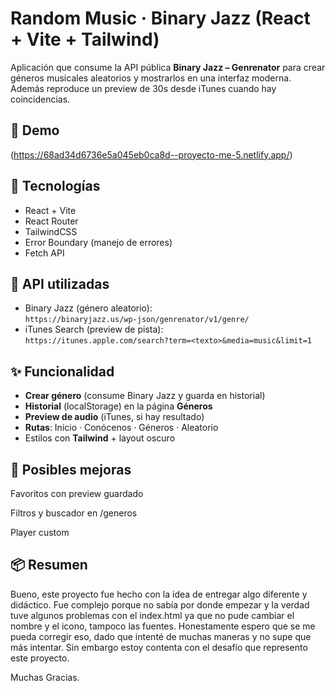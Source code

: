 # Random Music · Binary Jazz (React + Vite + Tailwind)

Aplicación que consume la API pública **Binary Jazz – Genrenator** para crear géneros musicales aleatorios y mostrarlos en una interfaz moderna. Además reproduce un preview de 30s desde iTunes cuando hay coincidencias.

## 🚀 Demo
(https://68ad34d6736e5a045eb0ca8d--proyecto-me-5.netlify.app/)

## 🧩 Tecnologías
- React + Vite
- React Router
- TailwindCSS
- Error Boundary (manejo de errores)
- Fetch API

## 🔗 API utilizadas
- Binary Jazz (género aleatorio):  
  `https://binaryjazz.us/wp-json/genrenator/v1/genre/`
- iTunes Search (preview de pista):  
  `https://itunes.apple.com/search?term=<texto>&media=music&limit=1`

## ✨ Funcionalidad
- **Crear género** (consume Binary Jazz y guarda en historial)
- **Historial** (localStorage) en la página **Géneros**
- **Preview de audio** (iTunes, si hay resultado)
- **Rutas**: Inicio · Conócenos · Géneros · Aleatorio
- Estilos con **Tailwind** + layout oscuro

## 🧪 Posibles mejoras

Favoritos con preview guardado

Filtros y buscador en /generos

Player custom

## 📦 Resumen
Bueno, este proyecto fue hecho con la idea de entregar algo diferente y didáctico. Fue complejo porque no sabía por donde empezar y la verdad tuve algunos problemas con el index.html ya que no pude cambiar el nombre y el icono, tampoco las fuentes. Honestamente espero que se me pueda corregir eso, dado que intenté de muchas maneras y no supe que más intentar. Sin embargo estoy contenta con el desafío que represento este proyecto.

Muchas Gracias.
